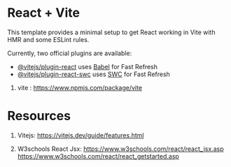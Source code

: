 # React + Vite

This template provides a minimal setup to get React working in Vite with HMR and some ESLint rules.

Currently, two official plugins are available:

- [@vitejs/plugin-react](https://github.com/vitejs/vite-plugin-react/blob/main/packages/plugin-react/README.md) uses [Babel](https://babeljs.io/) for Fast Refresh
- [@vitejs/plugin-react-swc](https://github.com/vitejs/vite-plugin-react-swc) uses [SWC](https://swc.rs/) for Fast Refresh


1. vite : https://www.npmjs.com/package/vite 

# Resources 
1. Vitejs: https://vitejs.dev/guide/features.html

2. W3schools React Jsx: https://www.w3schools.com/react/react_jsx.asp 
https://www.w3schools.com/react/react_getstarted.asp 


